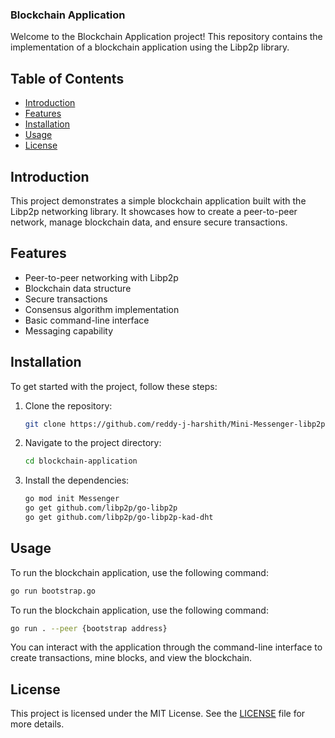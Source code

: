 ### Blockchain Application

Welcome to the Blockchain Application project! This repository contains the implementation of a blockchain application using the Libp2p library.

## Table of Contents

- [Introduction](#introduction)
- [Features](#features)
- [Installation](#installation)
- [Usage](#usage)
- [License](#license)

## Introduction

This project demonstrates a simple blockchain application built with the Libp2p networking library. It showcases how to create a peer-to-peer network, manage blockchain data, and ensure secure transactions.

## Features

- Peer-to-peer networking with Libp2p
- Blockchain data structure
- Secure transactions
- Consensus algorithm implementation
- Basic command-line interface
- Messaging capability

## Installation

To get started with the project, follow these steps:

1. Clone the repository:
    ```sh
    git clone https://github.com/reddy-j-harshith/Mini-Messenger-libp2p
    ```
2. Navigate to the project directory:
    ```sh
    cd blockchain-application
    ```
3. Install the dependencies:
    ```sh
    go mod init Messenger
    go get github.com/libp2p/go-libp2p
    go get github.com/libp2p/go-libp2p-kad-dht
    ```

## Usage

To run the blockchain application, use the following command:
```sh
go run bootstrap.go
```

To run the blockchain application, use the following command:
```sh
go run . --peer {bootstrap address}
```

You can interact with the application through the command-line interface to create transactions, mine blocks, and view the blockchain.

## License

This project is licensed under the MIT License. See the [LICENSE](LICENSE) file for more details.
